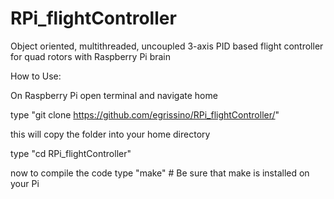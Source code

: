 # RPi_flightController
Object oriented, multithreaded, uncoupled 3-axis PID based flight controller for quad rotors with Raspberry Pi brain

How to Use:

On Raspberry Pi open terminal and navigate home

type "git clone https://github.com/egrissino/RPi_flightController/"

this will copy the folder into your home directory

type "cd RPi_flightController"

now to compile the code type "make"   # Be sure that make is installed on your Pi
